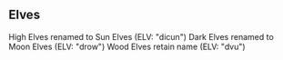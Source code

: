 ## Elves
High Elves renamed to Sun Elves (ELV: "dicun")
Dark Elves renamed to Moon Elves (ELV: "drow")
Wood Elves retain name (ELV: "dvu")